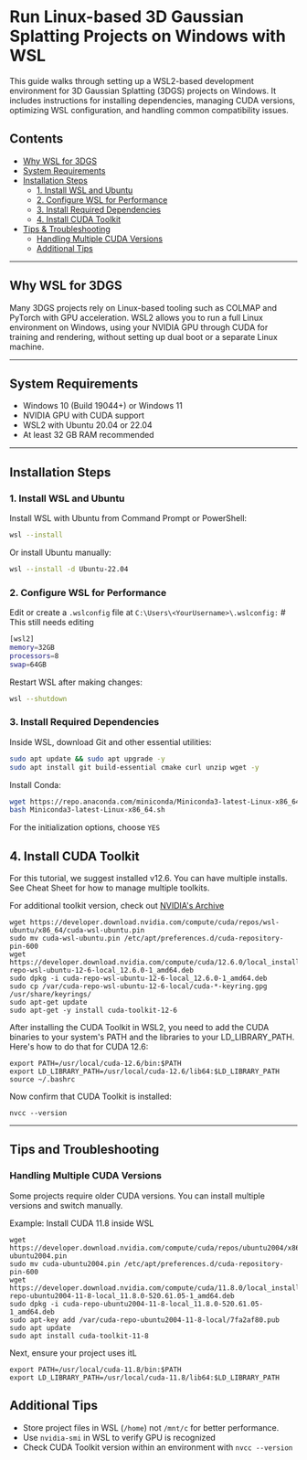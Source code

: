 # Run Linux-based 3D Gaussian Splatting Projects on Windows with WSL

This guide walks through setting up a WSL2-based development environment for 3D Gaussian Splatting (3DGS) projects on Windows. It includes instructions for installing dependencies, managing CUDA versions, optimizing WSL configuration, and handling common compatibility issues.

## Contents

- [Why WSL for 3DGS](#why-wsl-for-3dgs)
- [System Requirements](#system-requirements)
- [Installation Steps](#installation-steps)
  - [1. Install WSL and Ubuntu](#1-install-wsl-and-ubuntu)
  - [2. Configure WSL for Performance](#2-configure-wsl-for-performance)
  - [3. Install Required Dependencies](#3-install-required-dependencies)
  - [4. Install CUDA Toolkit](#4-install-cuda-toolkit)
- [Tips & Troubleshooting](#tips--troubleshooting)
  - [Handling Multiple CUDA Versions](handling-multiple-cuda-versions)
  - [Additional Tips](additional-tips)

---

## Why WSL for 3DGS

Many 3DGS projects rely on Linux-based tooling such as COLMAP and PyTorch with GPU acceleration. WSL2 allows you to run a full Linux environment on Windows, using your NVIDIA GPU through CUDA for training and rendering, without setting up dual boot or a separate Linux machine.

---

## System Requirements

- Windows 10 (Build 19044+) or Windows 11
- NVIDIA GPU with CUDA support
- WSL2 with Ubuntu 20.04 or 22.04
- At least 32 GB RAM recommended

---

## Installation Steps

### 1. Install WSL and Ubuntu

Install WSL with Ubuntu from Command Prompt or PowerShell:

```bash
wsl --install
```

Or install Ubuntu manually:

```bash
wsl --install -d Ubuntu-22.04
```

### 2. Configure WSL for Performance

Edit or create a `.wslconfig` file at `C:\Users\<YourUsername>\.wslconfig:`   # This still needs editing

```bash
[wsl2]
memory=32GB
processors=8
swap=64GB
```

Restart WSL after making changes:

```bash
wsl --shutdown
```

### 3. Install Required Dependencies

Inside WSL, download Git and other essential utilities:

```bash
sudo apt update && sudo apt upgrade -y
sudo apt install git build-essential cmake curl unzip wget -y
```

Install Conda:

```bash
wget https://repo.anaconda.com/miniconda/Miniconda3-latest-Linux-x86_64.sh
bash Miniconda3-latest-Linux-x86_64.sh
```

For the initialization options, choose `YES`

## 4. Install CUDA Toolkit

For this tutorial, we suggest installed v12.6. You can have multiple installs. See Cheat Sheet for how to manage multiple toolkits.

For additional toolkit version, check out [NVIDIA's Archive](https://developer.nvidia.com/cuda-toolkit-archive)

```
wget https://developer.download.nvidia.com/compute/cuda/repos/wsl-ubuntu/x86_64/cuda-wsl-ubuntu.pin
sudo mv cuda-wsl-ubuntu.pin /etc/apt/preferences.d/cuda-repository-pin-600
wget https://developer.download.nvidia.com/compute/cuda/12.6.0/local_installers/cuda-repo-wsl-ubuntu-12-6-local_12.6.0-1_amd64.deb
sudo dpkg -i cuda-repo-wsl-ubuntu-12-6-local_12.6.0-1_amd64.deb
sudo cp /var/cuda-repo-wsl-ubuntu-12-6-local/cuda-*-keyring.gpg /usr/share/keyrings/
sudo apt-get update
sudo apt-get -y install cuda-toolkit-12-6
```

After installing the CUDA Toolkit in WSL2, you need to add the CUDA binaries to your system's PATH and the libraries to your LD_LIBRARY_PATH. Here's how to do that for CUDA 12.6:

```
export PATH=/usr/local/cuda-12.6/bin:$PATH
export LD_LIBRARY_PATH=/usr/local/cuda-12.6/lib64:$LD_LIBRARY_PATH
source ~/.bashrc
```

Now confirm that CUDA Toolkit is installed:
```
nvcc --version
```

---

## Tips and Troubleshooting

### Handling Multiple CUDA Versions
Some projects require older CUDA versions. You can install multiple versions and switch manually.

Example: Install CUDA 11.8 inside WSL
```
wget https://developer.download.nvidia.com/compute/cuda/repos/ubuntu2004/x86_64/cuda-ubuntu2004.pin
sudo mv cuda-ubuntu2004.pin /etc/apt/preferences.d/cuda-repository-pin-600
wget https://developer.download.nvidia.com/compute/cuda/11.8.0/local_installers/cuda-repo-ubuntu2004-11-8-local_11.8.0-520.61.05-1_amd64.deb
sudo dpkg -i cuda-repo-ubuntu2004-11-8-local_11.8.0-520.61.05-1_amd64.deb
sudo apt-key add /var/cuda-repo-ubuntu2004-11-8-local/7fa2af80.pub
sudo apt update
sudo apt install cuda-toolkit-11-8
```

Next, ensure your project uses itL
```
export PATH=/usr/local/cuda-11.8/bin:$PATH
export LD_LIBRARY_PATH=/usr/local/cuda-11.8/lib64:$LD_LIBRARY_PATH
```

## Additional Tips
- Store project files in WSL (`/home`) not `/mnt/c` for better performance.
- Use `nvidia-smi` in WSL to verify GPU is recognized
- Check CUDA Toolkit version within an environment with `nvcc --version`




